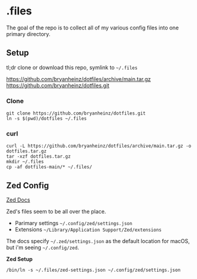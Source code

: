 # .files

The goal of the repo is to collect all of my various config files into one primary directory.

## Setup

tl;dr clone or download this repo, symlink to `~/.files`

https://github.com/bryanheinz/dotfiles/archive/main.tar.gz
https://github.com/bryanheinz/dotfiles.git

### Clone

```shell
git clone https://github.com/bryanheinz/dotfiles.git
ln -s $(pwd)/dotfiles ~/.files
```

### curl

```shell
curl -L https://github.com/bryanheinz/dotfiles/archive/main.tar.gz -o dotfiles.tar.gz
tar -xzf dotfiles.tar.gz
mkdir ~/.files
cp -af dotfiles-main/* ~/.files/
```

## Zed Config

[Zed Docs](https://zed.dev/docs/)

Zed's files seem to be all over the place.

- Parimary settings `~/.config/zed/settings.json`
- Extensions `~/Library/Application Support/Zed/extensions`

The docs specify `~/.zed/settings.json` as the default location for macOS, but i'm seeing `~/.config/zed`.

**Zed Setup**

```shell
/bin/ln -s ~/.files/zed-settings.json ~/.config/zed/settings.json
```
